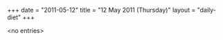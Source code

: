 +++
date = "2011-05-12"
title = "12 May 2011 (Thursday)"
layout = "daily-diet"
+++


\<no entries\>

